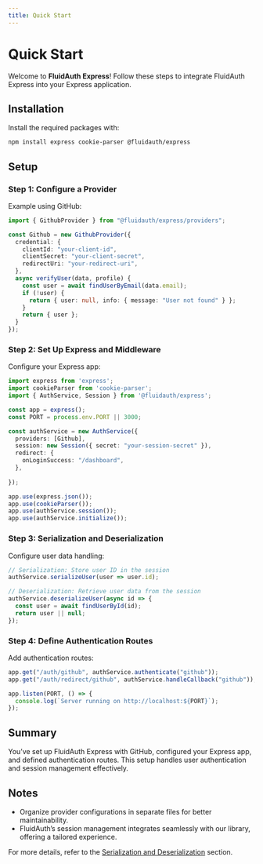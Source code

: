 ```yaml
---
title: Quick Start
---
```


# Quick Start

Welcome to **FluidAuth Express**! Follow these steps to integrate FluidAuth Express into your Express application.

## Installation

Install the required packages with:

```bash
npm install express cookie-parser @fluidauth/express
```

## Setup

### Step 1: Configure a Provider

Example using GitHub:

```ts
import { GithubProvider } from "@fluidauth/express/providers";

const Github = new GithubProvider({
  credential: {
    clientId: "your-client-id",
    clientSecret: "your-client-secret",
    redirectUri: "your-redirect-uri",
  },
  async verifyUser(data, profile) {
    const user = await findUserByEmail(data.email);
    if (!user) {
      return { user: null, info: { message: "User not found" } };
    }
    return { user };
  }
});
```

### Step 2: Set Up Express and Middleware

Configure your Express app:

```ts
import express from 'express';
import cookieParser from 'cookie-parser';
import { AuthService, Session } from '@fluidauth/express';

const app = express();
const PORT = process.env.PORT || 3000;

const authService = new AuthService({
  providers: [Github],
  session: new Session({ secret: "your-session-secret" }),
  redirect: {
    onLoginSuccess: "/dashboard",
  },
  
});

app.use(express.json());
app.use(cookieParser());
app.use(authService.session());
app.use(authService.initialize());
```

### Step 3: Serialization and Deserialization

Configure user data handling:

```ts
// Serialization: Store user ID in the session
authService.serializeUser(user => user.id);

// Deserialization: Retrieve user data from the session
authService.deserializeUser(async id => {
  const user = await findUserById(id);
  return user || null;
});
```

### Step 4: Define Authentication Routes

Add authentication routes:

```ts
app.get("/auth/github", authService.authenticate("github"));
app.get("/auth/redirect/github", authService.handleCallback("github"));

app.listen(PORT, () => {
  console.log(`Server running on http://localhost:${PORT}`);
});
```

## Summary

You’ve set up FluidAuth Express with GitHub, configured your Express app, and defined authentication routes. This setup handles user authentication and session management effectively.

## Notes

- Organize provider configurations in separate files for better maintainability.
- FluidAuth’s session management integrates seamlessly with our library, offering a tailored experience.

For more details, refer to the [Serialization and Deserialization](/docs/05-Serialization-and-Deserialization.md) section.
